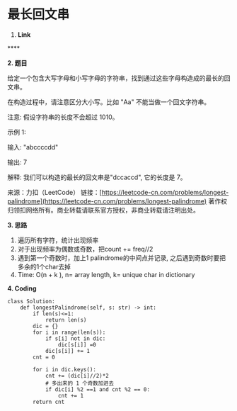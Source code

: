 # 最长回文串

1. **Link**

\*\*\*\*

**2. 题目**

给定一个包含大写字母和小写字母的字符串，找到通过这些字母构造成的最长的回文串。

在构造过程中，请注意区分大小写。比如 "Aa" 不能当做一个回文字符串。

注意: 假设字符串的长度不会超过 1010。

示例 1:

输入: "abccccdd"

输出: 7

解释: 我们可以构造的最长的回文串是"dccaccd", 它的长度是 7。

来源：力扣（LeetCode） 链接：[https://leetcode-cn.com/problems/longest-palindrome](https://leetcode-cn.com/problems/longest-palindrome) 著作权归领扣网络所有。商业转载请联系官方授权，非商业转载请注明出处。

**3. 思路**

1. 遍历所有字符，统计出现频率
2. 对于出现频率为偶数或奇数，把count += freq//2
3. 遇到第一个奇数时，加上1 palindrome的中间点并记录, 之后遇到奇数时要把多余的1个char去掉
4. Time: O\(n + k \), n= array length,  k= unique char in dictionary

**4. Coding**

```text
class Solution:
    def longestPalindrome(self, s: str) -> int:
        if len(s)<=1:
            return len(s)
        dic = {}
        for i in range(len(s)):
            if s[i] not in dic:
                dic[s[i]] =0
            dic[s[i]] += 1
        cnt = 0

        for i in dic.keys():            
            cnt += (dic[i]//2)*2
            # 多出来的 1 个奇数加进去 
            if dic[i] %2 ==1 and cnt %2 == 0:
                cnt += 1
        return cnt
```





